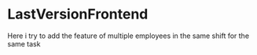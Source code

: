 # LastVersionFrontend
Here i try to add the feature of multiple employees in the same shift for the same task
